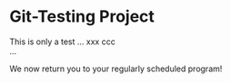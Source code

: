 # Git-Testing Project

This is only a test ...    xxx
    ccc   
...

We now return you to your regularly scheduled program!